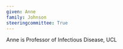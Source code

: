 ```yaml
---
given: Anne
family: Johnson
steeringcommittee: True
---
```


Anne is Professor of Infectious Disease, UCL
